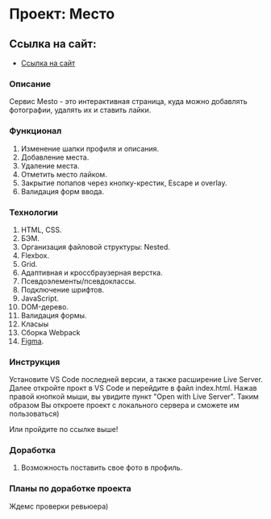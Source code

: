 # Проект: Место

## Ссылка на сайт:
* [Ссылка на сайт](https://fevralkolesnik.github.io/mesto/)

### Описание

Сервис Mesto - это интерактивная страница, куда можно добавлять фотографии, удалять их и ставить лайки.

### Функционал

1. Изменение шапки профиля и описания.
2. Добавление места.
3. Удаление места.
4. Отметить место лайком.
5. Закрытие попапов через кнопку-крестик, Escape и overlay.
6. Валидация форм ввода.

### Технологии

1. HTML, CSS.
2. БЭМ.
3. Организация файловой структуры: Nested.
4. Flexbox.
5. Grid.
6. Адаптивная и кроссбраузерная верстка.
7. Псевдоэлементы/псевдоклассы.
8. Подключение шрифтов.
9. JavaScript.
10. DOM-дерево.
11. Валидация формы.
12. Класыы
13. Сборка Webpack
14. [Figma](https://www.figma.com/file/2cn9N9jSkmxD84oJik7xL7/JavaScript.-Sprint-4?node-id=0%3A1).

### Инструкция

Установите VS Code последней версии, а также расширение Live Server. Далее откройте прокт в VS Code и перейдите в файл index.html. Нажав правой кнопкой мыши, вы увидите пункт "Open with Live Server". Таким образом Вы откроете проект с локального сервера и сможете им пользоваться)

Или пройдите по ссылке выше!

### Доработка

1. Возможность поставить свое фото в профиль.

### Планы по доработке проекта
Ждемс проверки ревьюера)
